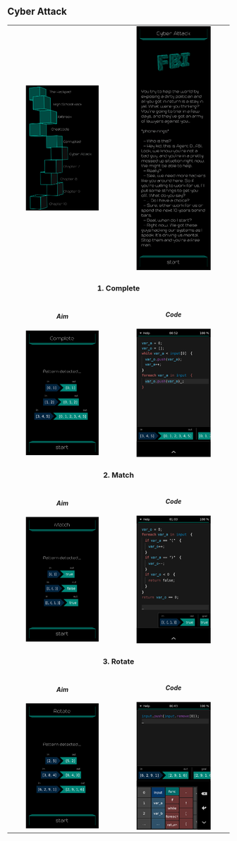 ## Cyber Attack

<table border=0 align="center">
    <tr>
        <td align="center" valign="middle">
            <img src="chapter_06.png" alt="Chapter 6" width="70%">
        </td>
        <td align="center" valign="middle">
            <img src="cyber_attack.png" alt="cyber attack" width="70%">
        </td>
    </tr>
    <tr>
        <td align="center" valign="middle" colspan=2>
            <h3>1. Complete</h3>
        </td>
    </tr>
    <tr>
        <td align="center" valign="middle">
                <h5>Aim</h5>
                <img src="01_complete_aim.png" alt="01 complete aim" width="70%">
        </td>
        <td align="center" valign="middle">
                <h5>Code</h5>
                <img src="01_complete_solution.png" alt="01 complete solution" width="70%">
        </td>
    </tr>
    <tr>
        <td align="center" valign="middle" colspan=2>
            <h3>2. Match</h3>
        </td>
    </tr>
    <tr>
        <td align="center" valign="middle">
                <h5>Aim</h5>
                <img src="02_match_aim.png" alt="02 match aim" width="70%">
        </td>
        <td align="center" valign="middle">
                <h5>Code</h5>
                <img src="02_match_solution.png" alt="02 match solution" width="70%">
        </td>
    </tr>
    <tr>
        <td align="center" valign="middle" colspan=2>
            <h3>3. Rotate</h3>
        </td>
    </tr>
    <tr>
        <td align="center" valign="middle">
                <h5>Aim</h5>
                <img src="03_rotate_aim.png" alt="03 rotate aim" width="70%">
        </td>
        <td align="center" valign="middle">
                <h5>Code</h5>
                <img src="03_rotate_solution.png" alt="03 rotate solution" width="70%">
        </td>
    </tr>
</table>
